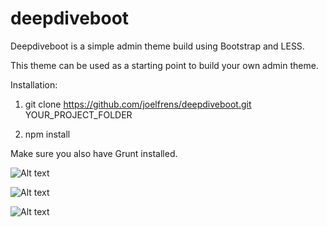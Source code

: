 # deepdiveboot

Deepdiveboot is a simple admin theme build using Bootstrap and LESS.

This theme can be used as a starting point to build your own admin theme.

Installation:

1. git clone https://github.com/joelfrens/deepdiveboot.git YOUR_PROJECT_FOLDER

2. npm install

Make sure you also have Grunt installed.

![Alt text](https://deepdivetuts.com/uploads/login.png?raw=true "Login Form")

![Alt text](https://deepdivetuts.com/uploads/register.png?raw=true "Register Form")

![Alt text](https://deepdivetuts.com/uploads/pages.png?raw=true "Listing")